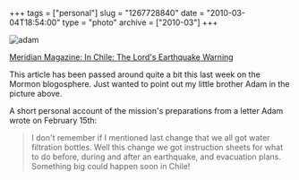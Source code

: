 +++
tags = ["personal"]
slug = "1267728840"
date = "2010-03-04T18:54:00"
type = "photo"
archive = ["2010-03"]
+++

![adam][1]

[Meridian Magazine: In Chile: The Lord's Earthquake Warning][2]

This article has been passed around quite a bit this last week on the
Mormon blogosphere.  Just wanted to point out my little brother Adam in
the picture above.

A short personal account of the mission's preparations from a letter Adam
wrote on February 15th:

> I don't remember if I mentioned last change that we all got water
> filtration bottles. Well this change we got instruction sheets for what
> to do before, during and after an earthquake, and evacuation plans.
> Something big could happen soon in Chile!

[1]: http://41.media.tumblr.com/tumblr_kyrtuv4QDR1qaxyu1o1_1280.png
[2]: http://www.ldsmag.com/churchupdate/100303chile.html

